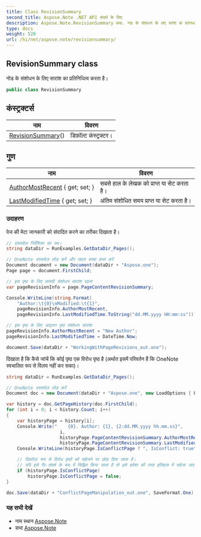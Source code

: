 ```yaml
---
title: Class RevisionSummary
second_title: Aspose.Note .NET API संदर्भ के लिए
description: Aspose.Note.RevisionSummary कक्ष. नड के संशधन के लए सरंश क प्रतनधत्व करत है
type: docs
weight: 520
url: /hi/net/aspose.note/revisionsummary/
---
```

## RevisionSummary class

नोड के संशोधन के लिए सारांश का प्रतिनिधित्व करता है।

```csharp
public class RevisionSummary
```

## कंस्ट्रक्टर्स

| नाम | विवरण |
| --- | --- |
| [RevisionSummary](revisionsummary/)() | डिफ़ॉल्ट कंस्ट्रक्टर। |

## गुण

| नाम | विवरण |
| --- | --- |
| [AuthorMostRecent](../../aspose.note/revisionsummary/authormostrecent/) { get; set; } | सबसे हाल के लेखक को प्राप्त या सेट करता है। |
| [LastModifiedTime](../../aspose.note/revisionsummary/lastmodifiedtime/) { get; set; } | अंतिम संशोधित समय प्राप्त या सेट करता है। |

### उदाहरण

पेज की मेटा जानकारी को संपादित करने का तरीका दिखाता है।

```csharp
// दस्तावेज़ निर्देशिका का पथ।
string dataDir = RunExamples.GetDataDir_Pages();

// OneNote दस्तावेज़ लोड करें और पहला बच्चा प्राप्त करें           
Document document = new Document(dataDir + "Aspose.one");
Page page = document.FirstChild;

// इस पृष्ठ के लिए सामग्री संशोधन सारांश पढ़ना
var pageRevisionInfo = page.PageContentRevisionSummary;

Console.WriteLine(string.Format(
    "Author:\t{0}\nModified:\t{1}",
    pageRevisionInfo.AuthorMostRecent,
    pageRevisionInfo.LastModifiedTime.ToString("dd.MM.yyyy HH:mm:ss")));

// इस पृष्ठ के लिए अद्यतन पृष्ठ संशोधन सारांश
pageRevisionInfo.AuthorMostRecent = "New Author";
pageRevisionInfo.LastModifiedTime = DateTime.Now;

document.Save(dataDir + "WorkingWithPageRevisions_out.one");
```

दिखाता है कि कैसे जांचें कि कोई पृष्ठ एक विरोध पृष्ठ है (अर्थात इसमें परिवर्तन हैं कि OneNote स्वचालित रूप से विलय नहीं कर सका)।

```csharp
string dataDir = RunExamples.GetDataDir_Pages();

// OneNote दस्तावेज़ लोड करें
Document doc = new Document(dataDir + "Aspose.one", new LoadOptions { LoadHistory = true });

var history = doc.GetPageHistory(doc.FirstChild);
for (int i = 0; i < history.Count; i++)
{
    var historyPage = history[i];
    Console.Write("    {0}. Author: {1}, {2:dd.MM.yyyy hh.mm.ss}",
                    i,
                    historyPage.PageContentRevisionSummary.AuthorMostRecent,
                    historyPage.PageContentRevisionSummary.LastModifiedTime);
    Console.WriteLine(historyPage.IsConflictPage ? ", IsConflict: true" : string.Empty);

    // डिफ़ॉल्ट रूप से विरोध पृष्ठों को सहेजने पर छोड़ दिया जाता है।
    // यदि इसे गैर-संघर्ष के रूप में चिह्नित किया जाता है तो इसे हमेशा की तरह इतिहास में सहेजा जाएगा।
    if (historyPage.IsConflictPage)
        historyPage.IsConflictPage = false;
}

doc.Save(dataDir + "ConflictPageManipulation_out.one", SaveFormat.One);
```

### यह सभी देखें

* नाम स्थान [Aspose.Note](../../aspose.note/)
* सभा [Aspose.Note](../../)


